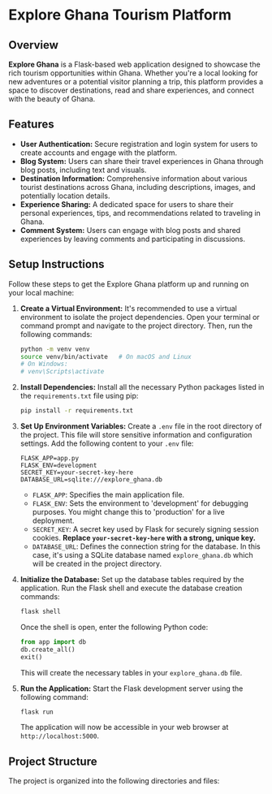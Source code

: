 # Explore Ghana Tourism Platform

## Overview

**Explore Ghana** is a Flask-based web application designed to showcase the rich tourism opportunities within Ghana. Whether you're a local looking for new adventures or a potential visitor planning a trip, this platform provides a space to discover destinations, read and share experiences, and connect with the beauty of Ghana.

## Features

* **User Authentication:** Secure registration and login system for users to create accounts and engage with the platform.
* **Blog System:** Users can share their travel experiences in Ghana through blog posts, including text and visuals.
* **Destination Information:** Comprehensive information about various tourist destinations across Ghana, including descriptions, images, and potentially location details.
* **Experience Sharing:** A dedicated space for users to share their personal experiences, tips, and recommendations related to traveling in Ghana.
* **Comment System:** Users can engage with blog posts and shared experiences by leaving comments and participating in discussions.

## Setup Instructions

Follow these steps to get the Explore Ghana platform up and running on your local machine:

1.  **Create a Virtual Environment:**
    It's recommended to use a virtual environment to isolate the project dependencies. Open your terminal or command prompt and navigate to the project directory. Then, run the following commands:

    ```bash
    python -m venv venv
    source venv/bin/activate   # On macOS and Linux
    # On Windows:
    # venv\Scripts\activate
    ```

2.  **Install Dependencies:**
    Install all the necessary Python packages listed in the `requirements.txt` file using pip:

    ```bash
    pip install -r requirements.txt
    ```

3.  **Set Up Environment Variables:**
    Create a `.env` file in the root directory of the project. This file will store sensitive information and configuration settings. Add the following content to your `.env` file:

    ```
    FLASK_APP=app.py
    FLASK_ENV=development
    SECRET_KEY=your-secret-key-here
    DATABASE_URL=sqlite:///explore_ghana.db
    ```

    * `FLASK_APP`: Specifies the main application file.
    * `FLASK_ENV`: Sets the environment to 'development' for debugging purposes. You might change this to 'production' for a live deployment.
    * `SECRET_KEY`: A secret key used by Flask for securely signing session cookies. **Replace `your-secret-key-here` with a strong, unique key.**
    * `DATABASE_URL`: Defines the connection string for the database. In this case, it's using a SQLite database named `explore_ghana.db` which will be created in the project directory.

4.  **Initialize the Database:**
    Set up the database tables required by the application. Run the Flask shell and execute the database creation commands:

    ```bash
    flask shell
    ```

    Once the shell is open, enter the following Python code:

    ```python
    from app import db
    db.create_all()
    exit()
    ```

    This will create the necessary tables in your `explore_ghana.db` file.

5.  **Run the Application:**
    Start the Flask development server using the following command:

    ```bash
    flask run
    ```

    The application will now be accessible in your web browser at `http://localhost:5000`.

## Project Structure

The project is organized into the following directories and files:
